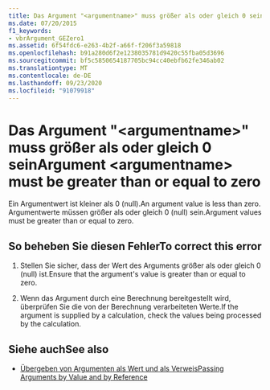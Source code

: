 ```yaml
---
title: Das Argument "<argumentname>" muss größer als oder gleich 0 sein
ms.date: 07/20/2015
f1_keywords:
- vbrArgument_GEZero1
ms.assetid: 6f54fdc6-e263-4b2f-a66f-f206f3a59818
ms.openlocfilehash: b91a280d6f2e1238035781d9420c55fba05d3696
ms.sourcegitcommit: bf5c5850654187705bc94cc40ebfb62fe346ab02
ms.translationtype: MT
ms.contentlocale: de-DE
ms.lasthandoff: 09/23/2020
ms.locfileid: "91079918"
---
```

# <a name="argument-argumentname-must-be-greater-than-or-equal-to-zero"></a><span data-ttu-id="1966a-102">Das Argument "\<argumentname>" muss größer als oder gleich 0 sein</span><span class="sxs-lookup"><span data-stu-id="1966a-102">Argument \<argumentname> must be greater than or equal to zero</span></span>

<span data-ttu-id="1966a-103">Ein Argumentwert ist kleiner als 0 (null).</span><span class="sxs-lookup"><span data-stu-id="1966a-103">An argument value is less than zero.</span></span> <span data-ttu-id="1966a-104">Argumentwerte müssen größer als oder gleich 0 (null) sein.</span><span class="sxs-lookup"><span data-stu-id="1966a-104">Argument values must be greater than or equal to zero.</span></span>  
  
## <a name="to-correct-this-error"></a><span data-ttu-id="1966a-105">So beheben Sie diesen Fehler</span><span class="sxs-lookup"><span data-stu-id="1966a-105">To correct this error</span></span>  
  
1. <span data-ttu-id="1966a-106">Stellen Sie sicher, dass der Wert des Arguments größer als oder gleich 0 (null) ist.</span><span class="sxs-lookup"><span data-stu-id="1966a-106">Ensure that the argument's value is greater than or equal to zero.</span></span>  
  
2. <span data-ttu-id="1966a-107">Wenn das Argument durch eine Berechnung bereitgestellt wird, überprüfen Sie die von der Berechnung verarbeiteten Werte.</span><span class="sxs-lookup"><span data-stu-id="1966a-107">If the argument is supplied by a calculation, check the values being processed by the calculation.</span></span>  
  
## <a name="see-also"></a><span data-ttu-id="1966a-108">Siehe auch</span><span class="sxs-lookup"><span data-stu-id="1966a-108">See also</span></span>

- [<span data-ttu-id="1966a-109">Übergeben von Argumenten als Wert und als Verweis</span><span class="sxs-lookup"><span data-stu-id="1966a-109">Passing Arguments by Value and by Reference</span></span>](../programming-guide/language-features/procedures/passing-arguments-by-value-and-by-reference.md)
